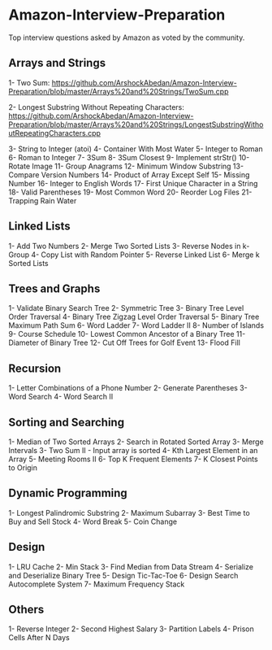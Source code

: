 # Amazon-Interview-Preparation
Top interview questions asked by Amazon as voted by the community.

## Arrays and Strings
1- Two Sum: 
https://github.com/ArshockAbedan/Amazon-Interview-Preparation/blob/master/Arrays%20and%20Strings/TwoSum.cpp

2- Longest Substring Without Repeating Characters: 
https://github.com/ArshockAbedan/Amazon-Interview-Preparation/blob/master/Arrays%20and%20Strings/LongestSubstringWithoutRepeatingCharacters.cpp

3- String to Integer (atoi)
4- Container With Most Water
5- Integer to Roman
6- Roman to Integer
7- 3Sum
8- 3Sum Closest
9- Implement strStr()
10- Rotate Image
11- Group Anagrams
12- Minimum Window Substring
13- Compare Version Numbers
14- Product of Array Except Self
15- Missing Number
16- Integer to English Words
17- First Unique Character in a String
18- Valid Parentheses
19- Most Common Word
20- Reorder Log Files
21- Trapping Rain Water

## Linked Lists
1- Add Two Numbers
2- Merge Two Sorted Lists
3- Reverse Nodes in k-Group
4- Copy List with Random Pointer
5- Reverse Linked List
6- Merge k Sorted Lists

## Trees and Graphs
1- Validate Binary Search Tree
2- Symmetric Tree
3- Binary Tree Level Order Traversal
4- Binary Tree Zigzag Level Order Traversal
5- Binary Tree Maximum Path Sum
6- Word Ladder
7- Word Ladder II
8- Number of Islands
9- Course Schedule
10- Lowest Common Ancestor of a Binary Tree
11- Diameter of Binary Tree
12- Cut Off Trees for Golf Event
13- Flood Fill

## Recursion
1- Letter Combinations of a Phone Number
2- Generate Parentheses
3- Word Search
4- Word Search II

## Sorting and Searching
1- Median of Two Sorted Arrays
2- Search in Rotated Sorted Array
3- Merge Intervals
3- Two Sum II - Input array is sorted
4- Kth Largest Element in an Array
5- Meeting Rooms II
6- Top K Frequent Elements
7- K Closest Points to Origin

## Dynamic Programming
1- Longest Palindromic Substring
2- Maximum Subarray
3- Best Time to Buy and Sell Stock
4- Word Break
5- Coin Change

## Design
1- LRU Cache
2- Min Stack
3- Find Median from Data Stream
4- Serialize and Deserialize Binary Tree
5- Design Tic-Tac-Toe
6- Design Search Autocomplete System
7- Maximum Frequency Stack

## Others
1- Reverse Integer
2- Second Highest Salary
3- Partition Labels
4- Prison Cells After N Days



